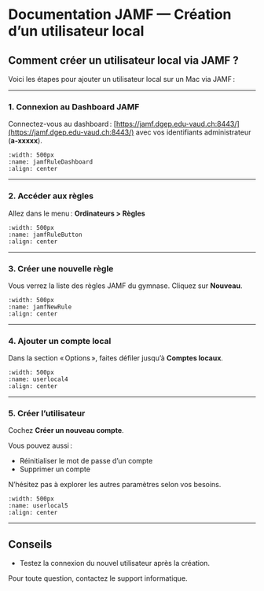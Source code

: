 
<!--
Auteur : Mussa AL Hussein
Date : 09.09.2025
Description : Ajout d’un utilisateur local via JAMF
-->


# Documentation JAMF — Création d’un utilisateur local

## Comment créer un utilisateur local via JAMF ?

Voici les étapes pour ajouter un utilisateur local sur un Mac via JAMF :

---

### 1. Connexion au Dashboard JAMF

Connectez-vous au dashboard : [https://jamf.dgep.edu-vaud.ch:8443/](https://jamf.dgep.edu-vaud.ch:8443/) avec vos identifiants administrateur (**a-xxxxx**).

```{image} images/jamfRuleDashboard.png
:width: 500px
:name: jamfRuleDashboard
:align: center
```

---

### 2. Accéder aux règles

Allez dans le menu : **Ordinateurs > Règles**

```{image} images/jamfRuleButton.png
:width: 500px
:name: jamfRuleButton
:align: center
```

---

### 3. Créer une nouvelle règle

Vous verrez la liste des règles JAMF du gymnase. Cliquez sur **Nouveau**.

```{image} images/jamfNewRule.png
:width: 500px
:name: jamfNewRule
:align: center
```

---

### 4. Ajouter un compte local

Dans la section « Options », faites défiler jusqu’à **Comptes locaux**.

```{image} images/userlocal4.png
:width: 500px
:name: userlocal4
:align: center
```

---

### 5. Créer l’utilisateur

Cochez **Créer un nouveau compte**.

Vous pouvez aussi :
- Réinitialiser le mot de passe d’un compte
- Supprimer un compte

N’hésitez pas à explorer les autres paramètres selon vos besoins.

```{image} images/userlocal5.png
:width: 500px
:name: userlocal5
:align: center
```

---

## Conseils

- Testez la connexion du nouvel utilisateur après la création.

Pour toute question, contactez le support informatique.